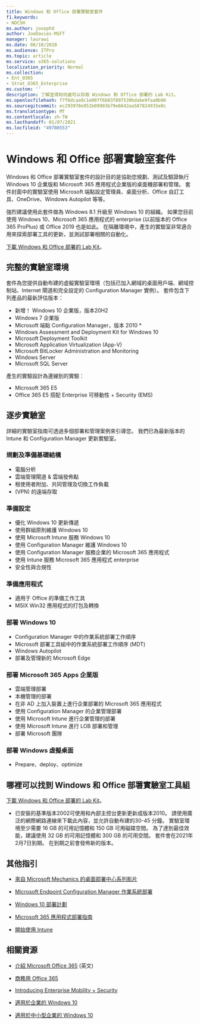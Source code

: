 ```yaml
---
title: Windows 和 Office 部署實驗室套件
f1.keywords:
- NOCSH
ms.author: josephd
author: JoeDavies-MSFT
manager: laurawi
ms.date: 08/10/2020
ms.audience: ITPro
ms.topic: article
ms.service: o365-solutions
localization_priority: Normal
ms.collection:
- Ent_O365
- Strat_O365_Enterprise
ms.custom: ''
description: 了解並得知何處可以存取 Windows 和 Office 部署的 Lab Kit。
ms.openlocfilehash: f7f6dcaa9c1e007f6b83f897539bdabe9faa0b96
ms.sourcegitcommit: ec293978e951b09903b79e6642aa587824935e0c
ms.translationtype: MT
ms.contentlocale: zh-TW
ms.lasthandoff: 01/07/2021
ms.locfileid: "49780553"
---
```

# <a name="windows-and-office-deployment-lab-kit"></a>Windows 和 Office 部署實驗室套件

Windows 和 Office 部署實驗室套件的設計目的是協助您規劃、測試及驗證執行 Windows 10 企業版和 Microsoft 365 應用程式企業版的桌面機部署和管理。 套件封面中的實驗室使用 Microsoft 端點設定管理員、桌面分析、Office 自訂工具、OneDrive、Windows Autopilot 等等。

強烈建議使用此套件做為 Windows 8.1 升級至 Windows 10 的組織。 如果您目前使用 Windows 10、Microsoft 365 應用程式的 enterprise (以前版本的 Office 365 ProPlus) 或 Office 2019 也是如此。 在隔離環境中，產生的實驗室非常適合用來探索部署工具的更新，並測試部署相關的自動化。

[下載 Windows 和 Office 部署的 Lab Kit](https://www.microsoft.com/evalcenter/evaluate-lab-kit)。

## <a name="a-complete-lab-environment"></a>完整的實驗室環境

套件為您提供自動布建的虛擬實驗室環境（包括已加入網域的桌面用戶端、網域控制站、Internet 閘道和完全設定的 Configuration Manager 實例）。 套件包含下列產品的最新評估版本：

  - 新增！ Windows 10 企業版，版本20H2
  - Windows 7 企業版
  - Microsoft 端點 Configuration Manager，版本 2010 *
  - Windows Assessment and Deployment Kit for Windows 10
  - Microsoft Deployment Toolkit
  - Microsoft Application Virtualization (App-V)
  - Microsoft BitLocker Administration and Monitoring 
  - Windows Server 
  - Microsoft SQL Server 

產生的實驗設計為連線到的實驗： 

  - Microsoft 365 E5
  - Office 365 E5 搭配 Enterprise 可移動性 + Security (EMS) 

## <a name="step-by-step-labs"></a>逐步實驗室

詳細的實驗室指南可透過多個部署和管理案例來引導您。 我們已為最新版本的 Intune 和 Configuration Manager 更新實驗室。 

### <a name="plan-and-prepare-infrastructure"></a>規劃及準備基礎結構 
- 電腦分析 
- 雲端管理閘道 & 雲端發佈點 
- 租使用者附加、共同管理及切換工作負載 
-  (VPN) 的遠端存取 

### <a name="prepare-configuration"></a>準備設定   

- 優化 Windows 10 更新傳遞   
- 使用群組原則維護 Windows 10
- 使用 Microsoft Intune 服務 Windows 10   
- 使用 Configuration Manager 維護 Windows 10   
- 使用 Configuration Manager 服務企業的 Microsoft 365 應用程式   
- 使用 Intune 服務 Microsoft 365 應用程式 enterprise  
- 安全性與合規性   

### <a name="prepare-applications"></a>準備應用程式    

- 適用于 Office 的準備工作工具  
- MSIX Win32 應用程式的打包及轉換   

### <a name="deploy-windows-10"></a>部署 Windows 10   

- Configuration Manager 中的作業系統部署工作順序
- Microsoft 部署工具組中的作業系統部署工作順序 (MDT) 
- Windows Autopilot
- 部署及管理新的 Microsoft Edge  

### <a name="deploy-microsoft-365-apps-for-enterprise"></a>部署 Microsoft 365 Apps 企業版    

- 雲端管理部署  
- 本機管理的部署    
- 在非 AD 上加入裝置上進行企業部署的 Microsoft 365 應用程式 
- 使用 Configuration Manager 的企業管理部署
- 使用 Microsoft Intune 進行企業管理的部署  
- 使用 Microsoft Intune 進行 LOB 部署和管理
- 部署 Microsoft 團隊

### <a name="deploy-windows-virtual-desktop"></a>部署 Windows 虛擬桌面  

- Prepare、deploy、optimize
 
## <a name="where-to-find-the-windows-and-office-deployment-lab-kit"></a>哪裡可以找到 Windows 和 Office 部署實驗室工具組

[下載 Windows 和 Office 部署的 Lab Kit](https://www.microsoft.com/evalcenter/evaluate-lab-kit)。

* 已安裝的基準版本2002可使用和內部主控台更新更新成版本2010。 請使用廣泛的網際網路連線來下載此內容，並允許自動布建的30-45 分鐘。 實驗室環境至少需要 16 GB 的可用記憶體和 150 GB 可用磁碟空間。 為了達到最佳效能，建議使用 32 GB 的可用記憶體和 300 GB 的可用空間。 套件會在2021年2月7日到期。 在到期之前會發佈新的版本。

## <a name="additional-guidance"></a>其他指引

  - [來自 Microsoft Mechanics 的桌面部署中心系列影片](https://www.aka.ms/watchhowtoshift)

  - [Microsoft Endpoint Configuration Manager 作業系統部署](https://docs.microsoft.com/mem/configmgr/osd/understand/introduction-to-operating-system-deployment)

  - [Windows 10 部署計劃](https://docs.microsoft.com/windows/deployment/planning/index)

  - [Microsoft 365 應用程式部署指南](https://docs.microsoft.com/deployoffice/deployment-guide-microsoft-365-apps)

  - [開始使用 Intune](https://docs.microsoft.com/intune/get-started-evaluation)

## <a name="related-resources"></a>相關資源

  - [介紹 Microsoft Office 365](https://www.microsoft.com/microsoft-365/default.aspx) (英文)

  - [商務用 Office 365](https://products.office.com/business/office)

  - [Introducing Enterprise Mobility + Security](https://www.microsoft.com/cloud-platform/enterprise-mobility-security)

  - [適用於企業的 Windows 10](https://www.microsoft.com/WindowsForBusiness/windows-for-enterprise)

  - [適用於中小型企業的 Windows 10](https://www.microsoft.com/WindowsForBusiness/windows-for-small-business)
